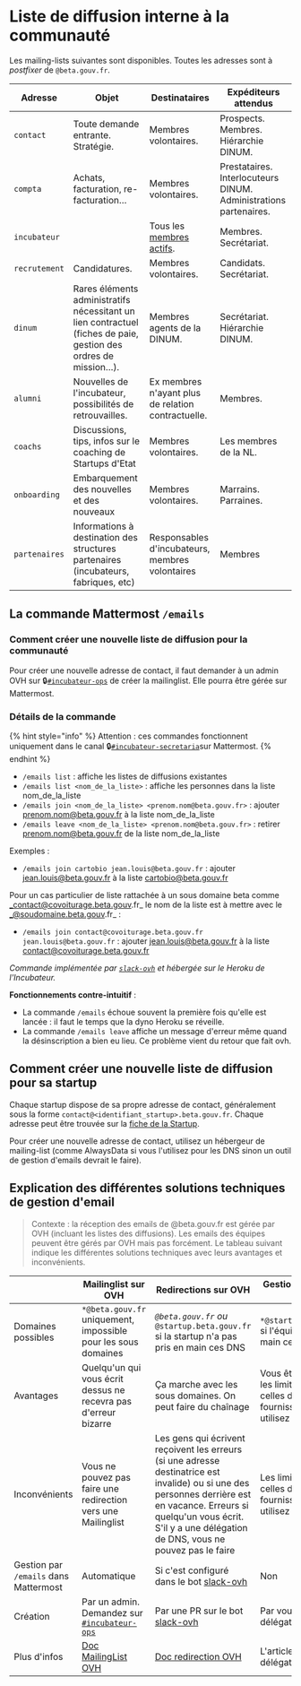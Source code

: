 # Liste de diffusion interne à la communauté

Les mailing-lists suivantes sont disponibles. Toutes les adresses sont à _postfixer_ de `@beta.gouv.fr`.

| Adresse       | Objet                                                                                                           | Destinataires                                               | Expéditeurs attendus                                             |
| ------------- | --------------------------------------------------------------------------------------------------------------- | ----------------------------------------------------------- | ---------------------------------------------------------------- |
| `contact`     | Toute demande entrante. Stratégie.                                                                              | Membres volontaires.                                        | Prospects. Membres. Hiérarchie DINUM.                            |
| `compta`      | Achats, facturation, re-facturation…                                                                            | Membres volontaires.                                        | Prestataires. Interlocuteurs DINUM. Administrations partenaires. |
| `incubateur`  |                                                                                                                 | Tous les [membres actifs](https://beta.gouv.fr/communaute). | Membres. Secrétariat.                                            |
| `recrutement` | Candidatures.                                                                                                   | Membres volontaires.                                        | Candidats. Secrétariat.                                          |
| `dinum`       | Rares éléments administratifs nécessitant un lien contractuel (fiches de paie, gestion des ordres de mission…). | Membres agents de la DINUM.                                 | Secrétariat. Hiérarchie DINUM.                                   |
| `alumni`      | Nouvelles de l'incubateur, possibilités de retrouvailles.                                                       | Ex membres n'ayant plus de relation contractuelle.          | Membres.                                                         |
| `coachs`      | Discussions, tips, infos sur le coaching de Startups d'Etat                                                     | Membres volontaires.                                        | Les membres de la NL.                                            |
| `onboarding`  | Embarquement des nouvelles et des nouveaux                                                                      | Membres volontaires.                                        | Marrains. Parraines.                                             |
| `partenaires` | Informations à destination des structures partenaires (incubateurs, fabriques, etc)                             | Responsables d'incubateurs, membres volontaires             | Membres                                                          |

## La commande Mattermost `/emails`

### Comment créer une nouvelle liste de diffusion pour la communauté

Pour créer une nouvelle adresse de contact, il faut demander à un admin OVH sur 🔒[`#incubateur-ops`](https://mattermost.incubateur.net/betagouv/channels/incubateur-ops) de créer la mailinglist. Elle pourra être gérée sur Mattermost.

### Détails de la commande

{% hint style="info" %}
Attention : ces commandes fonctionnent uniquement dans le canal 🔒[`#incubateur-secretaria`](https://mattermost.incubateur.net/betagouv/channels/incubateur-secretaria)sur Mattermost.
{% endhint %}

* `/emails list` : affiche les listes de diffusions existantes
* `/emails list <nom_de_la_liste>` : affiche les personnes dans la liste nom\_de\_la\_liste
* `/emails join <nom_de_la_liste> <prenom.nom@beta.gouv.fr>` : ajouter prenom.nom@beta.gouv.fr à la liste nom\_de\_la\_liste
* `/emails leave <nom_de_la_liste> <prenom.nom@beta.gouv.fr>` : retirer prenom.nom@beta.gouv.fr de la liste nom\_de\_la\_liste

Exemples :

* `/emails join cartobio jean.louis@beta.gouv.fr` : ajouter jean.louis@beta.gouv.fr à la liste cartobio@beta.gouv.fr

Pour un cas particulier de liste rattachée à un sous domaine beta comme _contact@covoiturage.beta.gouv.fr_ le nom de la liste est à mettre avec le _@soudomaine.beta.gouv.fr_ :

* `/emails join contact@covoiturage.beta.gouv.fr jean.louis@beta.gouv.fr` : ajouter jean.louis@beta.gouv.fr à la liste contact@covoiturage.beta.gouv.fr

_Commande implémentée par_ [_`slack-ovh`_](https://github.com/betagouv/slack-ovh) _et hébergée sur le Heroku de l'Incubateur._

**Fonctionnements contre-intuitif** :

* La commande `/emails` échoue souvent la première fois qu'elle est lancée : il faut le temps que la dyno Heroku se réveille.
* La commande `/emails leave` affiche un message d'erreur même quand la désinscription a bien eu lieu. Ce problème vient du retour que fait ovh.

## Comment créer une nouvelle liste de diffusion pour sa startup

Chaque startup dispose de sa propre adresse de contact, généralement sous la forme `contact@<identifiant_startup>.beta.gouv.fr`. Chaque adresse peut être trouvée sur la [fiche de la Startup](https://beta.gouv.fr/startups).

Pour créer une nouvelle adresse de contact, utilisez un hébergeur de mailing-list (comme AlwaysData si vous l'utilisez pour les DNS sinon un outil de gestion d'emails devrait le faire).

## Explication des différentes solutions techniques de gestion d'email

> Contexte : la réception des emails de @beta.gouv.fr est gérée par OVH (incluant les listes des diffusions). Les emails des équipes peuvent être gérés par OVH mais pas forcément. Le tableau suivant indique les différentes solutions techniques avec leurs avantages et inconvénients.

|                                       | Mailinglist sur OVH                                                                                                | Redirections sur OVH                                                                                                                                                                                                                 | Gestion d'email par la startup                                                                                                                                                                                                      |
| ------------------------------------- | ------------------------------------------------------------------------------------------------------------------ | ------------------------------------------------------------------------------------------------------------------------------------------------------------------------------------------------------------------------------------ | ----------------------------------------------------------------------------------------------------------------------------------------------------------------------------------------------------------------------------------- |
| Domaines possibles                    | `*@beta.gouv.fr` uniquement, impossible pour les sous domaines                                                     | _`@beta.gouv.fr` ou_ `@startup.beta.gouv.fr` si la startup n'a pas pris en main ces DNS                                                                                                                                              | `*@startup.beta.gouv.fr` si l'équipe à pris en en main ces DNS                                                                                                                                                                      |
| Avantages                             | Quelqu'un qui vous écrit dessus ne recevra pas d'erreur bizarre                                                    | Ça marche avec les sous domaines. On peut faire du chaînage                                                                                                                                                                          | Vous êtes autonome, les limitations sont celles des outils ou fournisseurs que vous utilisez                                                                                                                                        |
| Inconvénients                         | Vous ne pouvez pas faire une redirection vers une Mailinglist                                                      | Les gens qui écrivent reçoivent les erreurs (si une adresse destinatrice est invalide) ou si une des personnes derrière est en vacance. Erreurs si quelqu'un vous écrit. S'il y a une délégation de DNS, vous ne pouvez pas le faire | Les limitations sont celles des outils ou fournisseurs que vous utilisez                                                                                                                                                            |
| Gestion par `/emails` dans Mattermost | Automatique                                                                                                        | Si c'est configuré dans le bot [slack-ovh](https://github.com/betagouv/slack-ovh)                                                                                                                                                    | Non                                                                                                                                                                                                                                 |
| Création                              | Par un admin. Demandez sur [`#incubateur-ops`](https://mattermost.incubateur.net/betagouv/channels/incubateur-ops) | Par une PR sur le bot [slack-ovh](https://github.com/betagouv/slack-ovh)                                                                                                                                                             | Par vous après la délégation DNS                                                                                                                                                                                                    |
| Plus d'infos                          | [Doc MailingList OVH](https://docs.ovh.com/fr/emails/guide-dutilisation-mailing-list/)                             | [Doc redirection OVH](https://docs.ovh.com/fr/emails/guide-des-redirections-emails/)                                                                                                                                                 | L'article [Infra](https://github.com/betagouv/doc.incubateur.net-communaute/tree/518220edcd8f031fe1b3f0fba91912462b3b511d/travailler-a-beta-gouv/je-minforme-sur-la-vie-de-la-communaute/Infra/README.md) qui par la délégation DNS |
